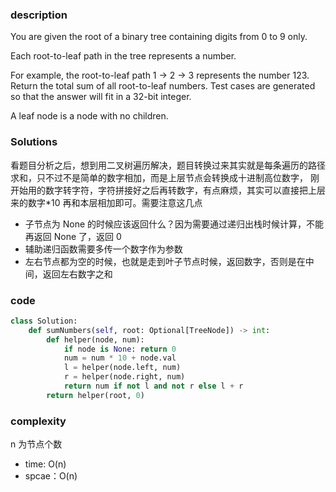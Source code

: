 ### description

You are given the root of a binary tree containing digits from 0 to 9 only.

Each root-to-leaf path in the tree represents a number.

For example, the root-to-leaf path 1 -> 2 -> 3 represents the number 123.
Return the total sum of all root-to-leaf numbers. Test cases are generated so that the answer will fit in a 32-bit integer.

A leaf node is a node with no children.

### Solutions

看题目分析之后，想到用二叉树遍历解决，题目转换过来其实就是每条遍历的路径求和，只不过不是简单的数字相加，而是上层节点会转换成十进制高位数字，
刚开始用的数字转字符，字符拼接好之后再转数字，有点麻烦，其实可以直接把上层来的数字\*10 再和本层相加即可。需要注意这几点

- 子节点为 None 的时候应该返回什么？因为需要通过递归出栈时候计算，不能再返回 None 了，返回 0
- 辅助递归函数需要多传一个数字作为参数
- 左右节点都为空的时候，也就是走到叶子节点时候，返回数字，否则是在中间，返回左右数字之和

### code

```python
class Solution:
    def sumNumbers(self, root: Optional[TreeNode]) -> int:
        def helper(node, num):
            if node is None: return 0
            num = num * 10 + node.val
            l = helper(node.left, num)
            r = helper(node.right, num)
            return num if not l and not r else l + r
        return helper(root, 0)
```

### complexity

n 为节点个数

- time: O(n)
- spcae：O(n)
